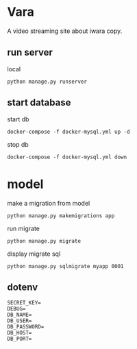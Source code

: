 # Vara
 A video streaming site about iwara copy.

## run server

local

```
python manage.py runserver
```

## start database

start db

```
docker-compose -f docker-mysql.yml up -d
```

stop db

```
docker-compose -f docker-mysql.yml down
```


# model

make a migration from model

```
python manage.py makemigrations app
```

run migrate

```
python manage.py migrate
```

display migrate sql

```
python manage.py sqlmigrate myapp 0001
```

## dotenv

```
SECRET_KEY=
DEBUG=
DB_NAME=
DB_USER=
DB_PASSWORD=
DB_HOST=
DB_PORT=
```
